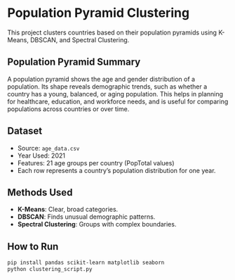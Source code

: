 # Population Pyramid Clustering

This project clusters countries based on their population pyramids using K-Means, DBSCAN, and Spectral Clustering.

## Population Pyramid Summary
A population pyramid shows the age and gender distribution of a population. Its shape reveals demographic trends, such as whether a country has a young, balanced, or aging population. This helps in planning for healthcare, education, and workforce needs, and is useful for comparing populations across countries or over time.

## Dataset
- Source: `age_data.csv`
- Year Used: 2021
- Features: 21 age groups per country (PopTotal values)
- Each row represents a country’s population distribution for one year.

## Methods Used
- **K-Means**: Clear, broad categories.
- **DBSCAN**: Finds unusual demographic patterns.
- **Spectral Clustering**: Groups with complex boundaries.

## How to Run
```bash
pip install pandas scikit-learn matplotlib seaborn
python clustering_script.py
